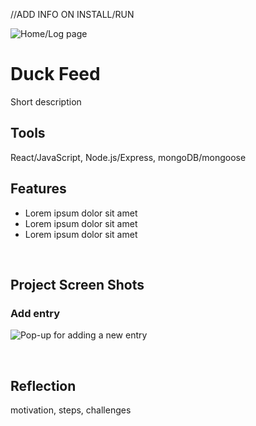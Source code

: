 //ADD INFO ON INSTALL/RUN

![Home/Log page](https://i.imgur.com/ADDIMAGE.png)

# Duck Feed

Short description

## Tools

React/JavaScript, Node.js/Express, mongoDB/mongoose

## Features

- Lorem ipsum dolor sit amet
- Lorem ipsum dolor sit amet
- Lorem ipsum dolor sit amet

<p>&nbsp;</p>

## Project Screen Shots

### Add entry

![Pop-up for adding a new entry](https://i.imgur.com/ADDENTRY.png)

<p>&nbsp;</p>

## Reflection

motivation, steps, challenges

